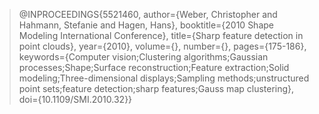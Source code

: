 > @INPROCEEDINGS{5521460,
  author={Weber, Christopher and Hahmann, Stefanie and Hagen, Hans},
  booktitle={2010 Shape Modeling International Conference}, 
  title={Sharp feature detection in point clouds}, 
  year={2010},
  volume={},
  number={},
  pages={175-186},
  keywords={Computer vision;Clustering algorithms;Gaussian processes;Shape;Surface reconstruction;Feature extraction;Solid modeling;Three-dimensional displays;Sampling methods;unstructured point sets;feature detection;sharp features;Gauss map clustering},
  doi={10.1109/SMI.2010.32}}

